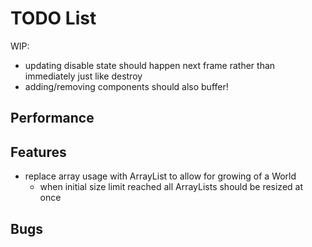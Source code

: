 # TODO List

WIP:
* updating disable state should happen next frame rather than immediately just like destroy
* adding/removing components should also buffer!

## Performance


## Features

* replace array usage with ArrayList to allow for growing of a World
    * when initial size limit reached all ArrayLists should be resized at once

## Bugs

